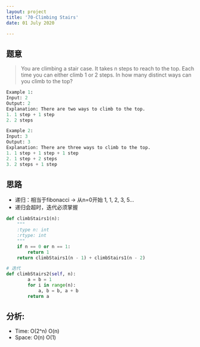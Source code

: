 ```yaml
---
layout: project
title: '70-Climbing Stairs'
date: 01 July 2020

---
```

## 题意
> You are climbing a stair case. It takes n steps to reach to the top.
> Each time you can either climb 1 or 2 steps. In how many distinct ways can you climb to the top?

~~~python
Example 1:
Input: 2
Output: 2
Explanation: There are two ways to climb to the top.
1. 1 step + 1 step
2. 2 steps

Example 2:
Input: 3
Output: 3
Explanation: There are three ways to climb to the top.
1. 1 step + 1 step + 1 step
2. 1 step + 2 steps
3. 2 steps + 1 step
~~~

## 思路
- 递归：相当于fibonacci -> 从n=0开始 1, 1, 2, 3, 5...
- 递归会超时，迭代必须掌握

~~~python
def climbStairs1(n):
    """
    :type n: int
    :rtype: int
    """
    if n == 0 or n == 1:
        return 1
    return climbStairs1(n - 1) + climbStairs1(n - 2)

# 迭代
def climbStairs2(self, n):
        a = b = 1
        for i in range(n): 
            a, b = b, a + b
        return a
~~~

## 分析:
- Time: O(2^n)    O(n)
- Space: O(n)     O(1)
